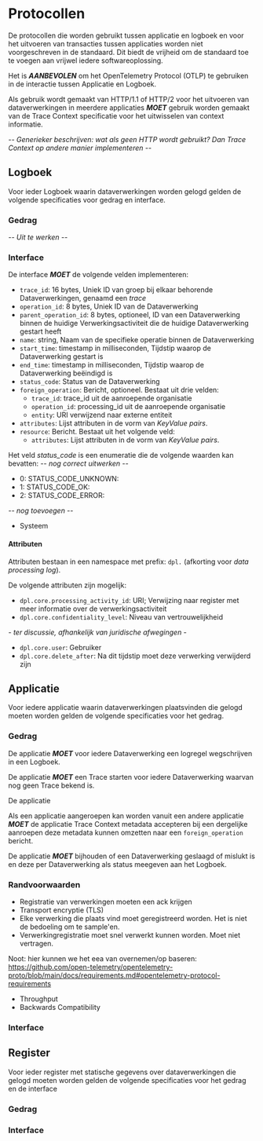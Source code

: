 # Protocollen

De protocollen die worden gebruikt tussen applicatie en logboek en voor het uitvoeren van transacties tussen applicaties worden niet voorgeschreven in de standaard. Dit biedt de vrijheid om de standaard toe te voegen aan vrijwel iedere softwareoplossing.

Het is ***AANBEVOLEN*** om het OpenTelemetry Protocol (OTLP) te gebruiken in de interactie tussen Applicatie en Logboek.

Als gebruik wordt gemaakt van HTTP/1.1 of HTTP/2 voor het uitvoeren van dataverwerkingen in meerdere applicaties ***MOET*** gebruik worden gemaakt van de Trace Context specificatie voor het uitwisselen van context informatie.

*-- Generieker beschrijven: wat als geen HTTP wordt gebruikt? Dan Trace Context op andere manier implementeren --*


## Logboek

Voor ieder Logboek waarin dataverwerkingen worden gelogd gelden de volgende specificaties voor gedrag en interface.


### Gedrag

*-- Uit te werken --*


### Interface

De interface ***MOET*** de volgende velden implementeren:

- `trace_id`: 16 bytes, Uniek ID van groep bij elkaar behorende Dataverwerkingen, genaamd een *trace*
- `operation_id`: 8 bytes, Uniek ID van de Dataverwerking
- `parent_operation_id`: 8 bytes, optioneel, ID van een Dataverwerking binnen de huidige Verwerkingsactiviteit die de huidige Dataverwerking
gestart heeft
- `name`: string, Naam van de specifieke operatie binnen de Dataverwerking
- `start_time`: timestamp in milliseconden, Tijdstip waarop de Dataverwerking gestart is
- `end_time`: timestamp in milliseconden, Tijdstip waarop de Dataverwerking beëindigd is
- `status_code`: Status van de Dataverwerking
- `foreign_operation`: Bericht, optioneel. Bestaat uit drie velden:
  - `trace_id`: trace_id uit de aanroepende organisatie
  - `operation_id`: processing_id uit de aanroepende organisatie
  - `entity`: URI verwijzend naar externe entiteit
- `attributes`: Lijst attributen in de vorm van *KeyValue pairs*.
- `resource`: Bericht. Bestaat uit het volgende veld:
  - `attributes`: Lijst attributen in de vorm van *KeyValue pairs*.

Het veld *status_code* is een enumeratie die de volgende waarden kan bevatten:
*-- nog correct uitwerken --*

- 0: STATUS_CODE_UNKNOWN:
- 1: STATUS_CODE_OK:
- 2: STATUS_CODE_ERROR:

*-- nog toevoegen --*

- Systeem


#### Attributen

Attributen bestaan in een namespace met prefix: `dpl.` (afkorting voor *data processing log*).

De volgende attributen zijn mogelijk:

- `dpl.core.processing_activity_id`: URI; Verwijzing naar register met meer informatie over de verwerkingsactiviteit
- `dpl.core.confidentiality_level`: Niveau van vertrouwelijkheid


*- ter discussie, afhankelijk van juridische afwegingen -*

- `dpl.core.user`: Gebruiker
- `dpl.core.delete_after`: Na dit tijdstip moet deze verwerking verwijderd zijn


## Applicatie

Voor iedere applicatie waarin dataverwerkingen plaatsvinden die gelogd moeten worden gelden de volgende specificaties voor het gedrag.


### Gedrag

De applicatie ***MOET*** voor iedere Dataverwerking een logregel wegschrijven in een Logboek.

De applicatie ***MOET*** een Trace starten voor iedere Dataverwerking waarvan nog geen Trace bekend is.

De applicatie

Als een applicatie aangeroepen kan worden vanuit een andere applicatie ***MOET*** de applicatie Trace Context metadata accepteren bij een dergelijke aanroepen deze metadata kunnen omzetten naar een `foreign_operation` bericht.

De applicatie ***MOET*** bijhouden of een Dataverwerking geslaagd of mislukt is en deze per Dataverwerking als status meegeven aan het Logboek.


### Randvoorwaarden

- Registratie van verwerkingen moeten een ack krijgen
- Transport encryptie (TLS)
- Elke verwerking die plaats vind moet geregistreerd worden. Het is niet de bedoeling om te sample'en.
- Verwerkingregistratie moet snel verwerkt kunnen worden. Moet niet vertragen.

Noot: hier kunnen we het eea van overnemen/op baseren: <https://github.com/open-telemetry/opentelemetry-proto/blob/main/docs/requirements.md#opentelemetry-protocol-requirements>

- Throughput
- Backwards Compatibility


### Interface


## Register

Voor ieder register met statische gegevens over dataverwerkingen die gelogd moeten worden gelden de volgende specificaties voor het gedrag en de interface


### Gedrag


### Interface
